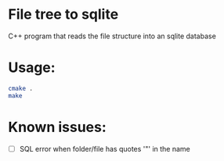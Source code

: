 # File tree to sqlite
C++ program that reads the file structure into an sqlite database


# Usage:
```sh
cmake .
make
```


# Known issues:
* [ ] SQL error when folder/file has quotes '"' in the name

